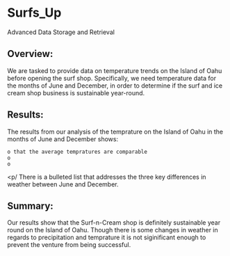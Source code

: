 # Surfs_Up
Advanced Data Storage and Retrieval

## Overview:

  We are tasked to provide data on temperature trends on the Island of Oahu before opening the surf shop. Specifically, we need temperature data for the months of June and December, in order to determine if the surf and ice cream shop business is sustainable year-round.

## Results:

The results from our analysis of the temprature on the Island of Oahu in the months of June and December shows:

    o that the average tempratures are comparable 
    o 
    o
   
<p/
  There is a bulleted list that addresses the three key differences in weather between June and December.
## Summary:

  Our results show that the Surf-n-Cream shop is definitely sustainable year round on the Island of Oahu.  Though there is some changes in weather in regards to precipitation and temprature it is not siginificant enough to prevent the venture from being successful.

